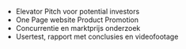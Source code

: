 - Elevator Pitch voor potential investors
- One Page website Product Promotion
- Concurrentie en marktprijs onderzoek
- Usertest, rapport met conclusies en videofootage